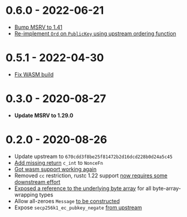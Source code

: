 
# 0.6.0 - 2022-06-21

* [Bump MSRV to 1.41](https://github.com/rust-bitcoin/rust-secp256k1/pull/331)
* [Re-implement `Ord` on `PublicKey` using upstream ordering function](https://github.com/rust-bitcoin/rust-secp256k1/pull/449)

# 0.5.1 - 2022-04-30

* [Fix WASM build](https://github.com/rust-bitcoin/rust-secp256k1/pull/421)

# 0.3.0 - 2020-08-27

* **Update MSRV to 1.29.0**

# 0.2.0 - 2020-08-26

* Update upstream to `670cdd3f8be25f81472b2d16dcd228b0d24a5c45`
* [Add missing return](https://github.com/rust-bitcoin/rust-secp256k1/pull/195) `c_int` to `NonceFn`
* [Got wasm support working again](https://github.com/rust-bitcoin/rust-secp256k1/pull/208)
* Removed `cc` restriction, rustc 1.22 support [now requires some downstream effort](https://github.com/rust-bitcoin/rust-secp256k1/pull/204)
* [Exposed a reference to the underlying byte array](https://github.com/rust-bitcoin/rust-secp256k1/pull/219) for all byte-array-wrapping types
* Allow all-zeroes `Message` [to be constructed](https://github.com/rust-bitcoin/rust-secp256k1/pull/207)
* Expose `secp256k1_ec_pubkey_negate` [from upstream](https://github.com/rust-bitcoin/rust-secp256k1/pull/222)

